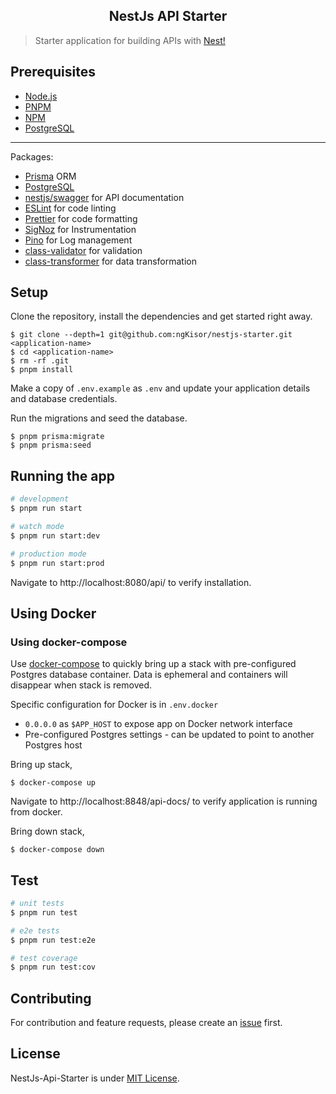 <h2 align="center">
  NestJs API Starter
</h2>

> Starter application for building APIs with [Nest!](https://nestjs.com/)

## Prerequisites

- [Node.js](https://nodejs.org/en/download)
- [PNPM](https://pnpm.io/installation)
- [NPM](https://docs.npmjs.com/getting-started/installing-node)
- [PostgreSQL](https://www.postgresql.org/download/) 

---

Packages:

- [Prisma](https://www.prisma.io/) ORM
- [PostgreSQL](https://www.postgresql.org/)
- [nestjs/swagger](https://docs.nestjs.com/openapi/introduction) for API documentation
- [ESLint](http://eslint.org/) for code linting
- [Prettier](https://www.npmjs.com/package/prettier) for code formatting
- [SigNoz](https://signoz.io/) for Instrumentation
- [Pino](https://www.npmjs.com/package/nestjs-pino) for Log management
- [class-validator](https://github.com/typestack/class-validator) for validation
- [class-transformer](https://github.com/typestack/class-transformer) for data transformation


## Setup

Clone the repository, install the dependencies and get started right away.

    $ git clone --depth=1 git@github.com:ngKisor/nestjs-starter.git <application-name>
    $ cd <application-name>
    $ rm -rf .git
    $ pnpm install

Make a copy of `.env.example` as `.env` and update your application details and database credentials.

Run the migrations and seed the database.

    $ pnpm prisma:migrate
    $ pnpm prisma:seed

## Running the app

```bash
# development
$ pnpm run start

# watch mode
$ pnpm run start:dev

# production mode
$ pnpm run start:prod
```

Navigate to http://localhost:8080/api/ to verify installation.


## Using Docker

### Using docker-compose

Use [docker-compose](https://docs.docker.com/compose/) to quickly bring up a stack with pre-configured Postgres database container. Data is ephemeral and containers will disappear when stack is removed.

Specific configuration for Docker is in `.env.docker`

- `0.0.0.0` as `$APP_HOST` to expose app on Docker network interface
- Pre-configured Postgres settings - can be updated to point to another Postgres host

Bring up stack,

    $ docker-compose up

Navigate to http://localhost:8848/api-docs/ to verify application is running from docker.

Bring down stack,

    $ docker-compose down


## Test

```bash
# unit tests
$ pnpm run test

# e2e tests
$ pnpm run test:e2e

# test coverage
$ pnpm run test:cov
```

## Contributing

For contribution and feature requests, please create an [issue](https://github.com/ngKisor/nestjs-starter/issues) first.

## License

NestJs-Api-Starter is under [MIT License](LICENSE).
